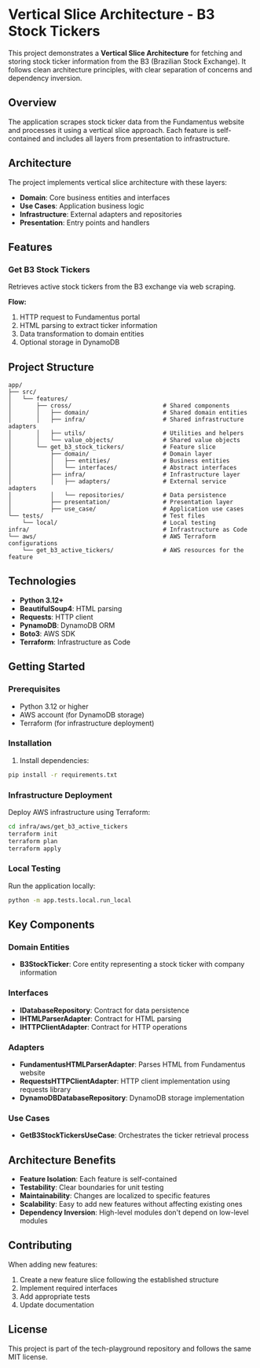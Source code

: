 
# Vertical Slice Architecture - B3 Stock Tickers

This project demonstrates a **Vertical Slice Architecture** for fetching and storing stock ticker information from the B3 (Brazilian Stock Exchange). It follows clean architecture principles, with clear separation of concerns and dependency inversion.


## Overview

The application scrapes stock ticker data from the Fundamentus website and processes it using a vertical slice approach. Each feature is self-contained and includes all layers from presentation to infrastructure.


## Architecture

The project implements vertical slice architecture with these layers:
- **Domain**: Core business entities and interfaces
- **Use Cases**: Application business logic
- **Infrastructure**: External adapters and repositories
- **Presentation**: Entry points and handlers


## Features

### Get B3 Stock Tickers
Retrieves active stock tickers from the B3 exchange via web scraping.

**Flow:**
1. HTTP request to Fundamentus portal
2. HTML parsing to extract ticker information
3. Data transformation to domain entities
4. Optional storage in DynamoDB


## Project Structure

```
app/
├── src/
│   └── features/
│       ├── cross/                          # Shared components
│       │   ├── domain/                     # Shared domain entities
│       │   ├── infra/                      # Shared infrastructure adapters
│       │   ├── utils/                      # Utilities and helpers
│       │   └── value_objects/              # Shared value objects
│       └── get_b3_stock_tickers/           # Feature slice
│           ├── domain/                     # Domain layer
│           │   ├── entities/               # Business entities
│           │   └── interfaces/             # Abstract interfaces
│           ├── infra/                      # Infrastructure layer
│           │   ├── adapters/               # External service adapters
│           │   └── repositories/           # Data persistence
│           ├── presentation/               # Presentation layer
│           ├── use_case/                   # Application use cases
└── tests/                                  # Test files
    └── local/                              # Local testing
infra/                                      # Infrastructure as Code
└── aws/                                    # AWS Terraform configurations
    └── get_b3_active_tickers/              # AWS resources for the feature
```


## Technologies

- **Python 3.12+**
- **BeautifulSoup4**: HTML parsing
- **Requests**: HTTP client
- **PynamoDB**: DynamoDB ORM
- **Boto3**: AWS SDK
- **Terraform**: Infrastructure as Code


## Getting Started

### Prerequisites

- Python 3.12 or higher
- AWS account (for DynamoDB storage)
- Terraform (for infrastructure deployment)

### Installation

1. Install dependencies:
```bash
pip install -r requirements.txt
```

### Infrastructure Deployment

Deploy AWS infrastructure using Terraform:
```bash
cd infra/aws/get_b3_active_tickers
terraform init
terraform plan
terraform apply
```

### Local Testing

Run the application locally:
```bash
python -m app.tests.local.run_local
```

## Key Components

### Domain Entities
- **B3StockTicker**: Core entity representing a stock ticker with company information

### Interfaces
- **IDatabaseRepository**: Contract for data persistence
- **IHTMLParserAdapter**: Contract for HTML parsing
- **IHTTPClientAdapter**: Contract for HTTP operations

### Adapters
- **FundamentusHTMLParserAdapter**: Parses HTML from Fundamentus website
- **RequestsHTTPClientAdapter**: HTTP client implementation using requests library
- **DynamoDBDatabaseRepository**: DynamoDB storage implementation

### Use Cases
- **GetB3StockTickersUseCase**: Orchestrates the ticker retrieval process


## Architecture Benefits

- **Feature Isolation**: Each feature is self-contained
- **Testability**: Clear boundaries for unit testing
- **Maintainability**: Changes are localized to specific features
- **Scalability**: Easy to add new features without affecting existing ones
- **Dependency Inversion**: High-level modules don't depend on low-level modules


## Contributing

When adding new features:
1. Create a new feature slice following the established structure
2. Implement required interfaces
3. Add appropriate tests
4. Update documentation

## License

This project is part of the tech-playground repository and follows the same MIT license.